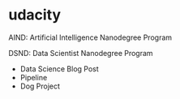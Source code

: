 # udacity

AIND: Artificial Intelligence Nanodegree Program

DSND: Data Scientist Nanodegree Program
- Data Science Blog Post
- Pipeline
- Dog Project
